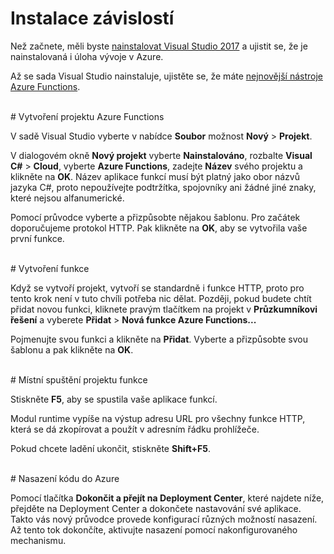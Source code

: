 # Instalace závislostí

Než začnete, měli byste [nainstalovat Visual Studio 2017](https://go.microsoft.com/fwlink/?linkid=2016389) a ujistit se, že je nainstalovaná i úloha vývoje v Azure.

Až se sada Visual Studio nainstaluje, ujistěte se, že máte [nejnovější nástroje Azure Functions](https://go.microsoft.com/fwlink/?linkid=2016394).

<br/>
# Vytvoření projektu Azure Functions

V sadě Visual Studio vyberte v nabídce **Soubor** možnost **Nový** > **Projekt**.

V dialogovém okně **Nový projekt** vyberte **Nainstalováno**, rozbalte **Visual C#** > **Cloud**, vyberte **Azure Functions**, zadejte **Název** svého projektu a klikněte na **OK**. Název aplikace funkcí musí být platný jako obor názvů jazyka C#, proto nepoužívejte podtržítka, spojovníky ani žádné jiné znaky, které nejsou alfanumerické.

Pomocí průvodce vyberte a přizpůsobte nějakou šablonu. Pro začátek doporučujeme protokol HTTP. Pak klikněte na **OK**, aby se vytvořila vaše první funkce.

<br/>
# Vytvoření funkce

Když se vytvoří projekt, vytvoří se standardně i funkce HTTP, proto pro tento krok není v tuto chvíli potřeba nic dělat. Později, pokud budete chtít přidat novou funkci, kliknete pravým tlačítkem na projekt v **Průzkumníkovi řešení** a vyberete **Přidat** > **Nová funkce Azure Functions...**

Pojmenujte svou funkci a klikněte na **Přidat**. Vyberte a přizpůsobte svou šablonu a pak klikněte na **OK**.

<br/>
# Místní spuštění projektu funkce

Stiskněte **F5**, aby se spustila vaše aplikace funkcí.

Modul runtime vypíše na výstup adresu URL pro všechny funkce HTTP, která se dá zkopírovat a použít v adresním řádku prohlížeče.

Pokud chcete ladění ukončit, stiskněte **Shift+F5**.

<br/>
# Nasazení kódu do Azure

Pomocí tlačítka **Dokončit a přejít na Deployment Center**, které najdete níže, přejděte na Deployment Center a dokončete nastavování své aplikace. Takto vás nový průvodce provede konfigurací různých možností nasazení. Až tento tok dokončíte, aktivujte nasazení pomocí nakonfigurovaného mechanismu.
